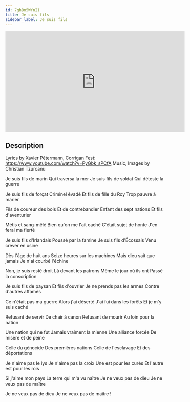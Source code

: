 ```yaml
---
id: 7ghBn5WYnII
title: Je suis fils
sidebar_label: Je suis fils
---
```


<iframe
  width="560"
  height="315"
  src="https://www.youtube.com/embed/7ghBn5WYnII"
  title="YouTube video player"
  frameborder="0"
  allow="accelerometer; autoplay; clipboard-write; encrypted-media; gyroscope; picture-in-picture; web-share"
  referrerpolicy="strict-origin-when-cross-origin"
  allowfullscreen
></iframe>

## Description

Lyrics by Xavier Pétermann, Corrigan Fest: 
https://www.youtube.com/watch?v=PyGbk_sPCfA
Music, Images by Christian Tzurcanu

Je suis fils de marin 
Qui traversa la mer
Je suis fils de soldat 
Qui déteste la guerre

Je suis fils de forçat
Criminel évadé
Et fils de fille du Roy
Trop pauvre à marier

Fils de coureur des bois
Et de contrebandier
Enfant des sept nations
Et fils d'aventurier

Métis et sang-mêlé
Bien qu'on me l'ait caché
C'était sujet de honte
J'en ferai ma fierté

Je suis fils d'Irlandais
Poussé par la famine
Je suis fils d'Écossais
Venu crever en usine

Dès l'âge de huit ans
Seize heures sur les machines
Mais dieu sait que jamais
Je n'ai courbé l'échine

Non, je suis resté droit
Là devant les patrons
Même le jour où ils ont
Passé la conscription

Je suis fils de paysan
Et fils d'ouvrier
Je ne prends pas les armes
Contre d'autres affamés

Ce n'était pas ma guerre
Alors j'ai déserté
J'ai fui dans les forêts 
Et je m'y suis caché

Refusant de servir
De chair à canon
Refusant de mourir 
Au loin pour la nation

Une nation qui ne fut 
Jamais vraiment la mienne
Une alliance forcée 
De misère et de peine

Celle du génocide 
Des premières nations
Celle de l'esclavage 
Et des déportations

Je n'aime pas le lys
Je n'aime pas la croix
Une est pour les curés
Et l'autre est pour les rois

Si j'aime mon pays
La terre qui m'a vu naître
Je ne veux pas de dieu
Je ne veux pas de maître

Je ne veux pas de dieu
Je ne veux pas de maître !
